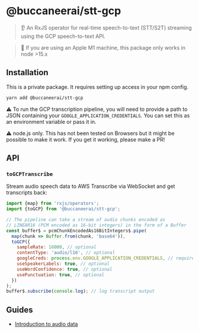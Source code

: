 # @buccaneerai/stt-gcp
> 👂 An RxJS operator for real-time speech-to-text (STT/S2T) streaming using the GCP speech-to-text API.

> 🍎 If you are using an Apple M1 machine, this package only works in node >15.x

## Installation
This is a private package. It requires setting up access in your npm config.

```bash
yarn add @buccaneerai/stt-gcp
```

⚠️  To run the GCP transcription pipeline, you will need to provide a path to JSON containing your `GOOGLE_APPLICATION_CREDENTIALS`. You can set this as an environment variable or pass it in.

⚠️  node.js only. This has not been tested on Browsers but it might be possible to make it work.  If you get it working, please make a PR!

## API

### `toGCPTranscribe`
Stream audio speech data to AWS Transcribe via WebSocket and get transcripts back:
```js
import {map} from 'rxjs/operators';
import {toGCP} from '@buccaneerai/stt-gcp';

// The pipeline can take a stream of audio chunks encoded as 
// LINEAR16 (PCM encoded as 16-bit integers) in the form of a Buffer
const buffer$ = pcmChunkEncodedAs16BitIntegers$.pipe(
  map(chunk => Buffer.from(chunk, 'base64')),
  toGCP({
    sampleRate: 16000, // optional
    contentType: 'audio/l16', // optional
    googleCreds: process.env.GOOGLE_APPLICATION_CREDENTIALS, // required
    useSpeakerLabels: true, // optional
    useWordConfidence: true, // optional
    usePunctuation: true, // optional
  })
);
buffer$.subscribe(console.log); // log transcript output
```

## Guides
- [Introduction to audio data](https://developer.mozilla.org/en-US/docs/Web/Media/Formats/Audio_concepts)
